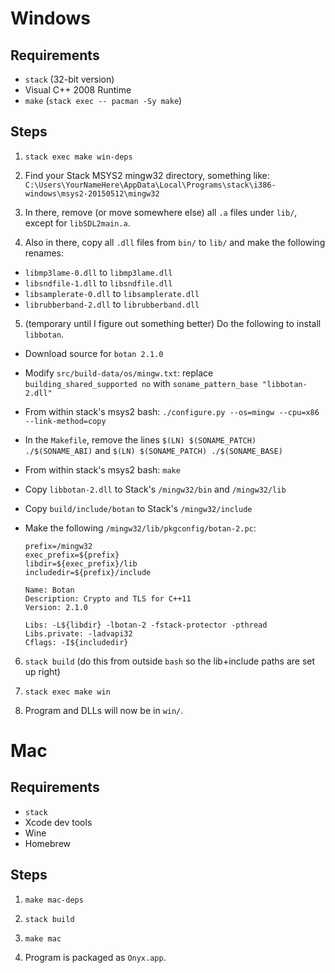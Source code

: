 # Windows

## Requirements

  * `stack` (32-bit version)
  * Visual C++ 2008 Runtime
  * `make` (`stack exec -- pacman -Sy make`)

## Steps

1. `stack exec make win-deps`

2. Find your Stack MSYS2 mingw32 directory, something like: `C:\Users\YourNameHere\AppData\Local\Programs\stack\i386-windows\msys2-20150512\mingw32`

3. In there, remove (or move somewhere else) all `.a` files under `lib/`, except for `libSDL2main.a`.

4. Also in there, copy all `.dll` files from `bin/` to `lib/` and make the following renames:

  * `libmp3lame-0.dll` to `libmp3lame.dll`
  * `libsndfile-1.dll` to `libsndfile.dll`
  * `libsamplerate-0.dll` to `libsamplerate.dll`
  * `librubberband-2.dll` to `librubberband.dll`

5. (temporary until I figure out something better) Do the following to install `libbotan`.

  * Download source for `botan 2.1.0`
  * Modify `src/build-data/os/mingw.txt`: replace `building_shared_supported no` with `soname_pattern_base "libbotan-2.dll"`
  * From within stack's msys2 bash: `./configure.py --os=mingw --cpu=x86 --link-method=copy`
  * In the `Makefile`, remove the lines `$(LN) $(SONAME_PATCH) ./$(SONAME_ABI)` and `$(LN) $(SONAME_PATCH) ./$(SONAME_BASE)`
  * From within stack's msys2 bash: `make`
  * Copy `libbotan-2.dll` to Stack's `/mingw32/bin` and `/mingw32/lib`
  * Copy `build/include/botan` to Stack's `/mingw32/include`
  * Make the following `/mingw32/lib/pkgconfig/botan-2.pc`:

        prefix=/mingw32
        exec_prefix=${prefix}
        libdir=${exec_prefix}/lib
        includedir=${prefix}/include

        Name: Botan
        Description: Crypto and TLS for C++11
        Version: 2.1.0

        Libs: -L${libdir} -lbotan-2 -fstack-protector -pthread
        Libs.private: -ladvapi32
        Cflags: -I${includedir}

6. `stack build` (do this from outside `bash` so the lib+include paths are set up right)

7. `stack exec make win`

8. Program and DLLs will now be in `win/`.

# Mac

## Requirements

  * `stack`
  * Xcode dev tools
  * Wine
  * Homebrew

## Steps

1. `make mac-deps`

2. `stack build`

3. `make mac`

4. Program is packaged as `Onyx.app`.

